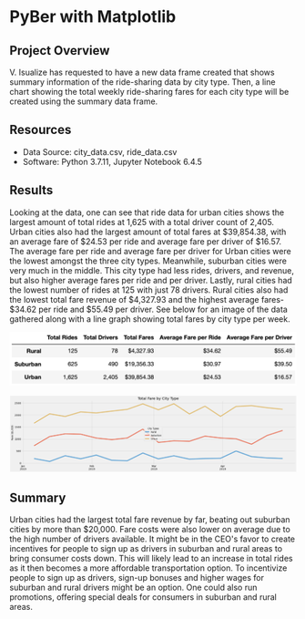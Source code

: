 # PyBer with Matplotlib

## Project Overview

V. Isualize has requested to have a new data frame created that shows summary information of the ride-sharing data by city type. Then, a line chart showing the total weekly ride-sharing fares for each city type will be created using the summary data frame.

## Resources

- Data Source: city_data.csv, ride_data.csv
- Software: Python 3.7.11, Jupyter Notebook 6.4.5

## Results

Looking at the data, one can see that ride data for urban cities shows the largest amount of total rides at 1,625 with a total driver count of 2,405. Urban cities also had the largest amount of total fares at $39,854.38, with an average fare of $24.53 per ride and average fare per driver of $16.57. The average fare per ride and average fare per driver for Urban cities were the lowest amongst the three city types. Meanwhile, suburban cities were very much in the middle. This city type had less rides, drivers, and revenue, but also higher average fares per ride and per driver. Lastly, rural cities had the lowest number of rides at 125 with just 78 drivers. Rural cities also had the lowest total fare revenue of $4,327.93 and the highest average fares- $34.62 per ride and $55.49 per driver. See below for an image of the data gathered along with a line graph showing total fares by city type per week.

![summary_ride_df](Analysis/summary_ride_df.png)

![Challenge_Fig](Analysis/Challenge_Fig.png)

## Summary

Urban cities had the largest total fare revenue by far, beating out suburban cities by more than $20,000. Fare costs were also lower on average due to the high number of drivers available. It might be in the CEO's favor to create incentives for people to sign up as drivers in suburban and rural areas to bring consumer costs down. This will likely lead to an increase in total rides as it then becomes a more affordable transportation option. To incentivize people to sign up as drivers, sign-up bonuses and higher wages for suburban and rural drivers might be an option. One could also run promotions, offering special deals for consumers in suburban and rural areas.

